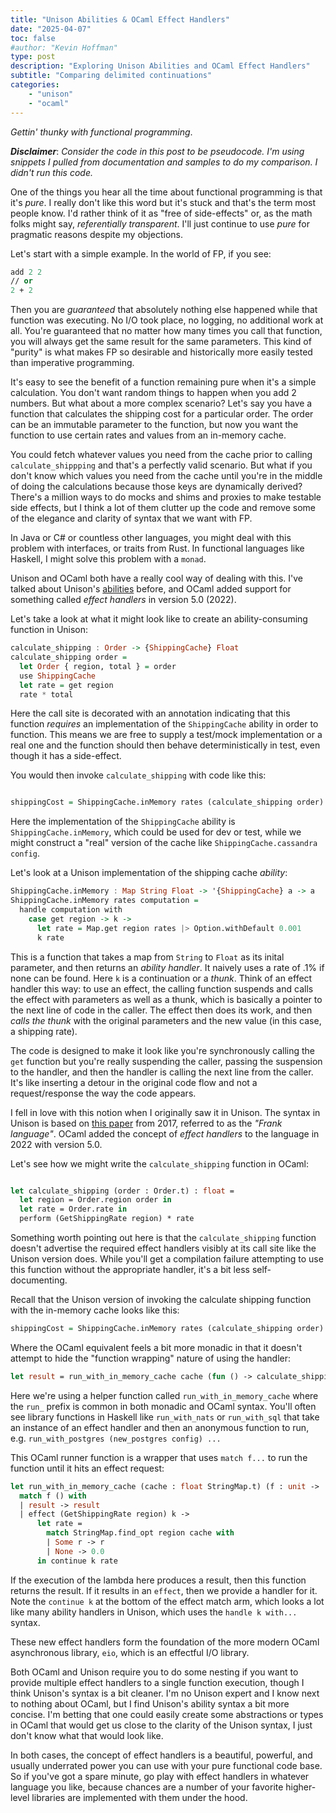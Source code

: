```yaml
---
title: "Unison Abilities & OCaml Effect Handlers"
date: "2025-04-07"
toc: false
#author: "Kevin Hoffman"
type: post
description: "Exploring Unison Abilities and OCaml Effect Handlers"
subtitle: "Comparing delimited continuations"
categories:     
    - "unison"
    - "ocaml"
---
```


_Gettin' thunky with functional programming_. 
<!--more-->

**_Disclaimer_**: _Consider the code in this post to be pseudocode. I'm using snippets I pulled from documentation and samples to do my comparison. I didn't run this code._

One of the things you hear all the time about functional programming is that it's _pure_. I really don't like this word but it's stuck and that's the term most people know. I'd rather think of it as "free of side-effects" or, as the math folks might say, _referentially transparent_. I'll just continue to use _pure_ for pragmatic reasons despite my objections.

Let's start with a simple example. In the world of FP, if you see:
```ocaml
add 2 2
// or
2 + 2
```
Then you are _guaranteed_ that absolutely nothing else happened while that function was executing. No I/O took place, no logging, no additional work at all. You're guaranteed that no matter how many times you call that function, you will always get the same result for the same parameters. This kind of "purity" is what makes FP so desirable and historically more easily tested than imperative programming.

It's easy to see the benefit of a function remaining pure when it's a simple calculation. You don't want random things to happen when you add 2 numbers. But what about a more complex scenario? Let's say you have a function that calculates the shipping cost for a particular order. The order can be an immutable parameter to the function, but now you want the function to use certain rates and values from an in-memory cache.

You could fetch whatever values you need from the cache prior to calling `calculate_shippping` and that's a perfectly valid scenario. But what if you don't know which values you need from the cache until you're in the middle of doing the calculations because those keys are dynamically derived? There's a million ways to do mocks and shims and proxies to make testable side effects, but I think a lot of them clutter up the code and remove some of the elegance and clarity of syntax that we want with FP.

In Java or C# or countless other languages, you might deal with this problem with interfaces, or traits from Rust. In functional languages like Haskell, I might solve this problem with a `monad`.

Unison and OCaml both have a really cool way of dealing with this. I've talked about Unison's [abilities](https://kevinhoffman.blog/post/exploring_unison_abilities/) before, and OCaml added support for something called _effect handlers_ in version 5.0 (2022).

Let's take a look at what it might look like to create an ability-consuming function in Unison:

```haskell
calculate_shipping : Order -> {ShippingCache} Float
calculate_shipping order =
  let Order { region, total } = order
  use ShippingCache
  let rate = get region
  rate * total
```
Here the call site is decorated with an annotation indicating that this function _requires_ an implementation of the `ShippingCache` ability in order to function. This means we are free to supply a test/mock implementation or a real one and the function should then behave deterministically in test, even though it has a side-effect.

You would then invoke `calculate_shipping` with code like this:

```haskell

shippingCost = ShippingCache.inMemory rates (calculate_shipping order)
```
Here the implementation of the `ShippingCache` ability is `ShippingCache.inMemory`, which could be used for dev or test, while we might construct a "real" version of the cache like `ShippingCache.cassandra config`.

Let's look at a Unison implementation of the shipping cache _ability_:
```haskell
ShippingCache.inMemory : Map String Float -> '{ShippingCache} a -> a
ShippingCache.inMemory rates computation =
  handle computation with
    case get region -> k ->
      let rate = Map.get region rates |> Option.withDefault 0.001
      k rate
```
This is a function that takes a map from `String` to `Float` as its inital parameter, and then returns an _ability handler_. It naively uses a rate of .1% if none can be found. Here `k` is a continuation or a _thunk_. Think of an effect handler this way: to use an effect, the calling function suspends and calls the effect with parameters as well as a thunk, which is basically a pointer to the next line of code in the caller. The effect then does its work, and then _calls the thunk_ with the original parameters and the new value (in this case, a shipping rate).

The code is designed to make it look like you're synchronously calling the `get` function but you're really suspending the caller, passing the suspension to the handler, and then the handler is calling the next line from the caller. It's like inserting a detour in the original code flow and not a request/response the way the code appears.

I fell in love with this notion when I originally saw it in Unison. The syntax in Unison is based on [this paper](https://arxiv.org/pdf/1611.09259) from 2017, referred to as the _"Frank language"_. OCaml added the concept of _effect handlers_ to the language in 2022 with version 5.0.

Let's see how we might write the `calculate_shipping` function in OCaml:

```ocaml

let calculate_shipping (order : Order.t) : float =
  let region = Order.region order in
  let rate = Order.rate in
  perform (GetShippingRate region) * rate
```
Something worth pointing out here is that the `calculate_shipping` function doesn't advertise the required effect handlers visibly at its call site like the Unison version does. While you'll get a compilation failure attempting to use this function without the appropriate handler, it's a bit less self-documenting.

Recall that the Unison version of invoking the calculate shipping function with the in-memory cache looks like this:

```haskell
shippingCost = ShippingCache.inMemory rates (calculate_shipping order)
```
Where the OCaml equivalent feels a bit more monadic in that it doesn't attempt to hide the "function wrapping" nature of using the handler:

```ocaml
let result = run_with_in_memory_cache cache (fun () -> calculate_shipping order) in
```
Here we're using a helper function called `run_with_in_memory_cache` where the `run_` prefix is common in both monadic and OCaml syntax. You'll often see library functions in Haskell like `run_with_nats` or `run_with_sql` that take an instance of an effect handler and then an anonymous function to run, e.g. `run_with_postgres (new_postgres config) ...`

This OCaml runner function is a wrapper that uses `match f...` to run the function until it hits an effect request:

```ocaml
let run_with_in_memory_cache (cache : float StringMap.t) (f : unit -> 'a) : 'a =
  match f () with
  | result -> result
  | effect (GetShippingRate region) k ->
      let rate =
        match StringMap.find_opt region cache with
        | Some r -> r
        | None -> 0.0
      in continue k rate
```
If the execution of the lambda here produces a result, then this function returns the result. If it results in an `effect`, then we provide a handler for it. Note the `continue k` at the bottom of the effect match arm, which looks a lot like many ability handlers in Unison, which uses the `handle k with...` syntax.

These new effect handlers form the foundation of the more modern OCaml asynchronous library, `eio`, which is an effectful I/O library.

Both OCaml and Unison require you to do some nesting if you want to provide multiple effect handlers to a single function execution, though I think Unison's syntax is a bit cleaner. I'm no Unison expert and I know next to nothing about OCaml, but I find Unison's ability syntax a bit more concise. I'm betting that one could easily create some abstractions or types in OCaml that would get us close to the clarity of the Unison syntax, I just don't know what that would look like.

In both cases, the concept of effect handlers is a beautiful, powerful, and usually underrated power you can use with your pure functional code base. So if you've got a spare minute, go play with effect handlers in whatever language you like, because chances are a number of your favorite higher-level libraries are implemented with them under the hood.



